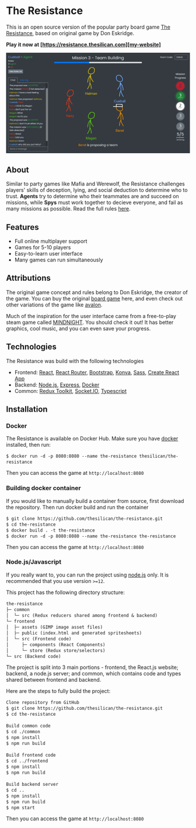 # The Resistance

This is an open source version of the popular party board game [The Resistance][resistance-game], based on original game by Don Eskridge.

**Play it now at [https://resistance.thesilican.com][my-website]**

![Example Gameplay](./doc/demo.png)

## About

Similar to party games like Mafia and Werewolf, the Resistance challenges players' skills of deception, lying, and social deduction to determine who to trust. **Agents** try to determine who their teammates are and succeed on missions, while **Spys** must work together to decieve everyone, and fail as many missions as possible. Read the full rules [here][rules].

## Features

- Full online multiplayer support
- Games for 5-10 players
- Easy-to-learn user interface
- Many games can run simultaneously

## Attributions

The original game concept and rules belong to Don Eskridge, the creator of the game. You can buy the original [board game][resistance-amazon] here, and even check out other variations of the game like [avalon][avalon-amazon].

Much of the inspiration for the user interface came from a free-to-play steam game called [MINDNIGHT][mindnight]. You should check it out! It has better graphics, cool music, and you can even save your progress.

## Technologies

The Resistance was build with the following technologies

- Frontend: [React][react], [React Router][react-router], [Bootstrap][bootstrap], [Konva][konva], [Sass][sass], [Create React App][cra]
- Backend: [Node.js][nodejs], [Express][express], [Docker][docker]
- Common: [Redux Toolkit][redux-toolkit], [Socket.IO][socketio], [Typescript][typescript]

## Installation

### Docker

The Resistance is available on Docker Hub. Make sure you have [docker][get-docker] installed, then run:

```
$ docker run -d -p 8080:8080 --name the-resistance thesilican/the-resistance
```

Then you can access the game at `http://localhost:8080`

### Building docker container

If you would like to manually build a container from source, first download the repository. Then run docker build and run the container

```
$ git clone https://github.com/thesilican/the-resistance.git
$ cd the-resistance
$ docker build . -t the-resistance
$ docker run -d -p 8080:8080 --name the-resistance the-resistance
```

Then you can access the game at `http://localhost:8080`

### Node.js/Javascript

If you really want to, you can run the project using [node.js][nodejs] only. It is recommended that you use version `>=12`.

This project has the following directory structure:

```
the-resistance
├─ common
│  └─ src (Redux reducers shared among frontend & backend)
└─ frontend
│  ├─ assets (GIMP image asset files)
│  ├─ public (index.html and generated spritesheets)
│  └─ src (Frontend code)
│     ├─ components (React Components)
│     └─ store (Redux store/selectors)
└─ src (Backend code)
```

The project is split into 3 main portions - frontend, the React.js website; backend, a node.js server; and common, which contains code and types shared between frontend and backend.

Here are the steps to fully build the project:

```
Clone repository from GitHub
$ git clone https://github.com/thesilican/the-resistance.git
$ cd the-resistance

Build common code
$ cd ./common
$ npm install
$ npm run build

Build frontend code
$ cd ../frontend
$ npm install
$ npm run build

Build backend server
$ cd ..
$ npm install
$ npm run build
$ npm start
```

Then you can access the game at `http://localhost:8080`

[my-website]: https://resistance.thesilican.com
[rules]: http://localhost:8080/how-to-play
[resistance-game]: https://en.wikipedia.org/wiki/The_Resistance_(game)
[resistance-amazon]: https://www.amazon.com/The-Resistance-Dystopian-Universe/dp/B008A2BA8G
[avalon-amazon]: https://www.amazon.com/Resistance-Avalon-Social-Deduction-Game/dp/B009SAAV0C
[mindnight]: http://www.mindnightgame.com/
[react]: https://reactjs.org/
[react-router]: https://reactrouter.com/
[bootstrap]: https://getbootstrap.com/
[konva]: https://konvajs.org/
[sass]: https://sass-lang.com/
[typescript]: https://www.typescriptlang.org/
[cra]: https://create-react-app.dev/
[nodejs]: https://nodejs.org
[express]: http://expressjs.com/
[socketio]: https://socket.io/
[docker]: https://www.docker.com/
[get-docker]: https://docs.docker.com/get-docker/
[redux-toolkit]: https://redux-toolkit.js.org/
[cc-license]: https://creativecommons.org/licenses/by/4.0/

